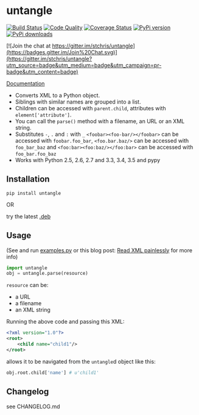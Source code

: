 untangle
========

[![Build Status](https://secure.travis-ci.org/stchris/untangle.png?branch=master)](http://travis-ci.org/stchris/untangle) [![Code Quality](https://landscape.io/github/stchris/untangle/master/landscape.png)](https://landscape.io/github/stchris/untangle/master) [![Coverage Status](https://coveralls.io/repos/stchris/untangle/badge.png)](https://coveralls.io/r/stchris/untangle) [![PyPi version](https://img.shields.io/pypi/v/untangle.svg)](https://pypi.python.org/pypi/untangle) [![PyPi downloads](https://img.shields.io/pypi/dm/untangle.svg)](https://pypi.python.org/pypi/untangle)


[![Join the chat at https://gitter.im/stchris/untangle](https://badges.gitter.im/Join%20Chat.svg)](https://gitter.im/stchris/untangle?utm_source=badge&utm_medium=badge&utm_campaign=pr-badge&utm_content=badge)

[Documentation](http://readthedocs.org/docs/untangle/en/latest/)


* Converts XML to a Python object.
* Siblings with similar names are grouped into a list.
* Children can be accessed with ``parent.child``, attributes with ``element['attribute']``.
* You can call the ``parse()`` method with a filename, an URL or an XML string.
* Substitutes ``-``, ``.`` and ``:`` with ``_`` ``<foobar><foo-bar/></foobar>`` can be accessed with ``foobar.foo_bar``, ``<foo.bar.baz/>`` can be accessed with ``foo_bar_baz`` and ``<foo:bar><foo:baz/></foo:bar>`` can be accessed with ``foo_bar.foo_baz``
* Works with Python 2.5, 2.6, 2.7 and 3.3, 3.4, 3.5 and pypy

Installation
------------

```
pip install untangle
```

OR

try the latest [.deb](https://github.com/stchris/untangle/releases/download/1.1.0/python-untangle_1.1.0-1_all.deb)

Usage
-----
(See and run <a href="https://github.com/stchris/untangle/blob/master/examples.py">examples.py</a> or this blog post: [Read XML painlessly](http://pythonadventures.wordpress.com/2011/10/30/read-xml-painlessly/) for more info)

```python
import untangle
obj = untangle.parse(resource)
```

``resource`` can be:

* a URL
* a filename
* an XML string

Running the above code and passing this XML:

```xml
<?xml version="1.0"?>
<root>
	<child name="child1"/>
</root>
```
allows it to be navigated from the ``untangle``d object like this:

```python
obj.root.child['name'] # u'child1'
```

Changelog
---------

see CHANGELOG.md
